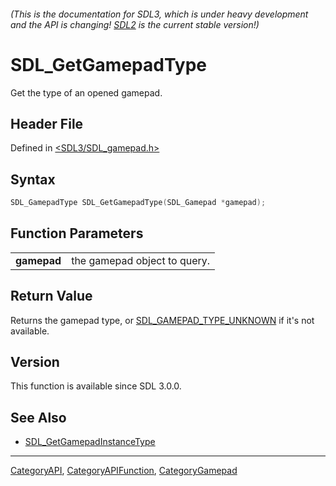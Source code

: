 ###### (This is the documentation for SDL3, which is under heavy development and the API is changing! [SDL2](https://wiki.libsdl.org/SDL2/) is the current stable version!)
# SDL_GetGamepadType

Get the type of an opened gamepad.

## Header File

Defined in [<SDL3/SDL_gamepad.h>](https://github.com/libsdl-org/SDL/blob/main/include/SDL3/SDL_gamepad.h)

## Syntax

```c
SDL_GamepadType SDL_GetGamepadType(SDL_Gamepad *gamepad);
```

## Function Parameters

|                 |                              |
| --------------- | ---------------------------- |
| **gamepad**     | the gamepad object to query. |

## Return Value

Returns the gamepad type, or
[SDL_GAMEPAD_TYPE_UNKNOWN](SDL_GAMEPAD_TYPE_UNKNOWN) if it's not available.

## Version

This function is available since SDL 3.0.0.

## See Also

- [SDL_GetGamepadInstanceType](SDL_GetGamepadInstanceType)

----
[CategoryAPI](CategoryAPI), [CategoryAPIFunction](CategoryAPIFunction), [CategoryGamepad](CategoryGamepad)

